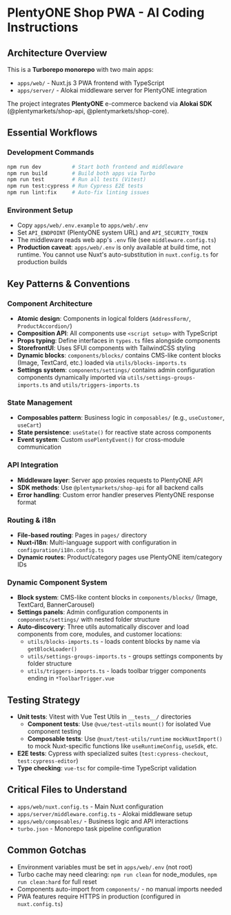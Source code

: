 # PlentyONE Shop PWA - AI Coding Instructions

## Architecture Overview

This is a **Turborepo monorepo** with two main apps:

- `apps/web/` - Nuxt.js 3 PWA frontend with TypeScript
- `apps/server/` - Alokai middleware server for PlentyONE integration

The project integrates **PlentyONE** e-commerce backend via **Alokai SDK** (@plentymarkets/shop-api, @plentymarkets/shop-core).

## Essential Workflows

### Development Commands

```bash
npm run dev          # Start both frontend and middleware
npm run build        # Build both apps via Turbo
npm run test         # Run all tests (Vitest)
npm run test:cypress # Run Cypress E2E tests
npm run lint:fix     # Auto-fix linting issues
```

### Environment Setup

- Copy `apps/web/.env.example` to `apps/web/.env`
- Set `API_ENDPOINT` (PlentyONE system URL) and `API_SECURITY_TOKEN`
- The middleware reads web app's `.env` file (see `middleware.config.ts`)
- **Production caveat**: `apps/web/.env` is only available at build time, not runtime. You cannot use Nuxt's auto-substitution in `nuxt.config.ts` for production builds

## Key Patterns & Conventions

### Component Architecture

- **Atomic design**: Components in logical folders (`AddressForm/`, `ProductAccordion/`)
- **Composition API**: All components use `<script setup>` with TypeScript
- **Props typing**: Define interfaces in `types.ts` files alongside components
- **StorefrontUI**: Uses SFUI components with TailwindCSS styling
- **Dynamic blocks**: `components/blocks/` contains CMS-like content blocks (Image, TextCard, etc.) loaded via `utils/blocks-imports.ts`
- **Settings system**: `components/settings/` contains admin configuration components dynamically imported via `utils/settings-groups-imports.ts` and `utils/triggers-imports.ts`

### State Management

- **Composables pattern**: Business logic in `composables/` (e.g., `useCustomer`, `useCart`)
- **State persistence**: `useState()` for reactive state across components
- **Event system**: Custom `usePlentyEvent()` for cross-module communication

### API Integration

- **Middleware layer**: Server app proxies requests to PlentyONE API
- **SDK methods**: Use `@plentymarkets/shop-api` for all backend calls
- **Error handling**: Custom error handler preserves PlentyONE response format

### Routing & i18n

- **File-based routing**: Pages in `pages/` directory
- **Nuxt-i18n**: Multi-language support with configuration in `configuration/i18n.config.ts`
- **Dynamic routes**: Product/category pages use PlentyONE item/category IDs

### Dynamic Component System

- **Block system**: CMS-like content blocks in `components/blocks/` (Image, TextCard, BannerCarousel)
- **Settings panels**: Admin configuration components in `components/settings/` with nested folder structure
- **Auto-discovery**: Three utils automatically discover and load components from core, modules, and customer locations:
  - `utils/blocks-imports.ts` - loads content blocks by name via `getBlockLoader()`
  - `utils/settings-groups-imports.ts` - groups settings components by folder structure
  - `utils/triggers-imports.ts` - loads toolbar trigger components ending in `*ToolbarTrigger.vue`

## Testing Strategy

- **Unit tests**: Vitest with Vue Test Utils in `__tests__/` directories
  - **Component tests**: Use `@vue/test-utils` `mount()` for isolated Vue component testing
  - **Composable tests**: Use `@nuxt/test-utils/runtime` `mockNuxtImport()` to mock Nuxt-specific functions like `useRuntimeConfig`, `useSdk`, etc.
- **E2E tests**: Cypress with specialized suites (`test:cypress-checkout`, `test:cypress-editor`)
- **Type checking**: `vue-tsc` for compile-time TypeScript validation

## Critical Files to Understand

- `apps/web/nuxt.config.ts` - Main Nuxt configuration
- `apps/server/middleware.config.ts` - Alokai middleware setup
- `apps/web/composables/` - Business logic and API interactions
- `turbo.json` - Monorepo task pipeline configuration

## Common Gotchas

- Environment variables must be set in `apps/web/.env` (not root)
- Turbo cache may need clearing: `npm run clean` for node_modules, `npm run clean:hard` for full reset
- Components auto-import from `components/` - no manual imports needed
- PWA features require HTTPS in production (configured in `nuxt.config.ts`)
